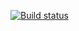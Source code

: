 [![Build status](https://ci.appveyor.com/api/projects/status/d1lbt5c23iqthkrt?svg=true)](https://ci.appveyor.com/project/Boldyrev87/debit-card)